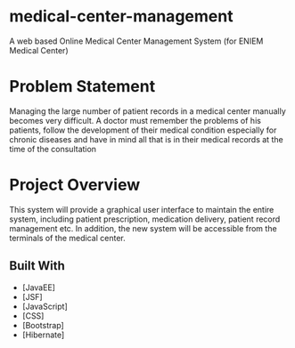 # medical-center-management
A web based Online Medical Center Management System (for ENIEM Medical Center)

# Problem Statement
Managing the large number of patient records in a medical center manually becomes very difficult. A doctor must remember the problems of his patients, follow the development of their medical condition especially for chronic diseases and have in mind all that is in their medical records at the time of the consultation


# Project Overview

This system will provide a graphical user interface to maintain the entire system, including patient prescription, medication delivery, patient record management etc. In addition, the new system will be accessible from the terminals of the medical center.
## Built With

* [JavaEE]
* [JSF]
* [JavaScript]
* [CSS]
* [Bootstrap]
* [Hibernate]

